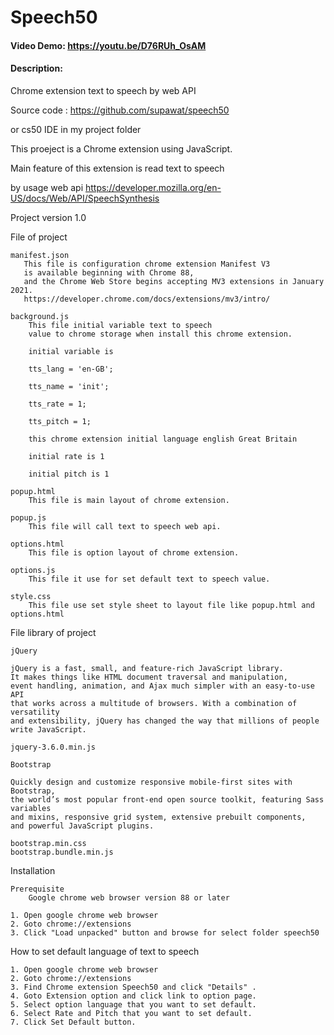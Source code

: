 # Speech50

#### Video Demo:  https://youtu.be/D76RUh_OsAM

#### Description:

Chrome extension text to speech by web API

Source code  : https://github.com/supawat/speech50

or cs50 IDE in my project folder

This proeject is a Chrome extension using JavaScript.

Main feature of this extension is read text to speech

by usage web api https://developer.mozilla.org/en-US/docs/Web/API/SpeechSynthesis

Project version 1.0

File of project

    manifest.json
       This file is configuration chrome extension Manifest V3
       is available beginning with Chrome 88,
       and the Chrome Web Store begins accepting MV3 extensions in January 2021.
       https://developer.chrome.com/docs/extensions/mv3/intro/

    background.js
        This file initial variable text to speech
        value to chrome storage when install this chrome extension.

        initial variable is

        tts_lang = 'en-GB';

        tts_name = 'init';

        tts_rate = 1;

        tts_pitch = 1;

        this chrome extension initial language english Great Britain

        initial rate is 1

        initial pitch is 1

    popup.html
        This file is main layout of chrome extension.

    popup.js
        This file will call text to speech web api.

    options.html
        This file is option layout of chrome extension.

    options.js
        This file it use for set default text to speech value.

    style.css
        This file use set style sheet to layout file like popup.html and options.html


File library of project

    jQuery

    jQuery is a fast, small, and feature-rich JavaScript library.
    It makes things like HTML document traversal and manipulation,
    event handling, animation, and Ajax much simpler with an easy-to-use API
    that works across a multitude of browsers. With a combination of versatility
    and extensibility, jQuery has changed the way that millions of people write JavaScript.

    jquery-3.6.0.min.js

    Bootstrap

    Quickly design and customize responsive mobile-first sites with Bootstrap,
    the world’s most popular front-end open source toolkit, featuring Sass variables
    and mixins, responsive grid system, extensive prebuilt components,
    and powerful JavaScript plugins.

    bootstrap.min.css
    bootstrap.bundle.min.js

Installation

    Prerequisite
        Google chrome web browser version 88 or later

    1. Open google chrome web browser
    2. Goto chrome://extensions
    3. Click "Load unpacked" button and browse for select folder speech50

How to set default language of text to speech

    1. Open google chrome web browser
    2. Goto chrome://extensions
    3. Find Chrome extension Speech50 and click "Details" .
    4. Goto Extension option and click link to option page.
    5. Select option language that you want to set default.
    6. Select Rate and Pitch that you want to set default.
    7. Click Set Default button.

